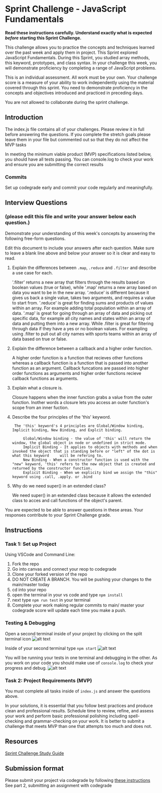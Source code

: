 # Sprint Challenge - JavaScript Fundamentals

**Read these instructions carefully. Understand exactly what is expected _before_ starting this Sprint Challenge.**

This challenge allows you to practice the concepts and techniques learned over the past week and apply them in project. This Sprint explored JavaScript Fundamentals. During this Sprint, you studied array methods, this keyword, prototypes, and class syntax. In your challenge this week, you will demonstrate proficiency by completing a range of JavaScript problems.

This is an individual assessment. All work must be your own. Your challenge score is a measure of your ability to work independently using the material covered through this sprint. You need to demonstrate proficiency in the concepts and objectives introduced and practiced in preceding days.

You are not allowed to collaborate during the sprint challenge. 

## Introduction

The index.js file contains all of your challenges. Please review it in full before answering the questions. If you complete the stretch goals please leave them in your file but commented out so that they do not affect the MVP tasks 

In meeting the minimum viable product (MVP) specifications listed below, you should have all tests passing. You can console.log to check your work and ensure you are submitting the correct results 

### Commits

Set up codegrade early and commit your code regularly and meaningfully. 

## Interview Questions
### (please edit this file and write your answer below each question.)
Demonstrate your understanding of this week's concepts by answering the following free-form questions.

Edit this document to include your answers after each question. Make sure to leave a blank line above and below your answer so it is clear and easy to read.

1. Explain the differences between `.map`, `.reduce` and `.filter` and describe a use case for each. 

    '.filter' returns a new array that filters through the results based on boolean values (true or false), while '.map' returns a new array based on data you want to be in the new array. '.reduce' is different because it gives us back a single value, takes two arguments, and requires a value to start from. 
    '.reduce' is great for finding sums and products of values within an array. For example adding total population within an array of data. '.map' is great for going through an array of data and picking out specific data, for example all city names and states within an array of data and putting them into a new array. While .filter is great for filtering through data if they have a yes or no boolean values. For exampling using .filter to pull out all city names with sports teams within an array of data based on true or false.

2. Explain the difference between a callback and a higher order function.

    A higher order function is a function that recieves other functions whereas a callback function is a function that is passed into another function as an argument. Callback funcations are passed into higher order functions as arguments and higher order functions recieve callback functions as arguments.

3. Explain what a closure is.

    Closure happens when the inner function grabs a value from the outer function. Inother words a closure lets you access an outer function's scope from an inner fuction.

4. Describe the four principles of the 'this' keyword.

        The 'this' keyword's 4 principles are Global/Window binding, Implicit binding, New Binding, and Explcit binding.

            Global/Window binding - the value of 'this' will return the window, the global object in node or undefined in strict mode.
            Implicit Binding - It applies to objects with methods and when invoked the object that is standing before or "left" of the dot is what this keyword     will be refering to.
            New Binding - When a constructor function is used with the "new" keyword, 'this' refers to the new object that is created and returned by the constructor function.
            Explicit Binding - When we explicity bind we assign the "this" keyword using .call, .apply. or .bind

5. Why do we need super() in an extended class?

    We need super() in an extended class because it allows the extended class to acces and call functions of the object's parent.

You are expected to be able to answer questions in these areas. Your responses contribute to your Sprint Challenge grade. 

## Instructions

### Task 1: Set up Project

Using VSCode and Command Line:


1. Fork the repo
2. Go into canvas and connect your reop to codegrade
3. Clone your forked version of the repo
4. DO NOT CREATE A BRANCH. You will be pushing your changes to the main/master today
5. cd into your repo
6. open the terminal in your vs code and type `npm install`
7. next type `npm run test` in your terminal
8. Complete your work making regular commits to main/ master your codegrade score will update each time you make a push.


### Testing & Debugging

Open a second terminal inside of your project by clicking on the split terminal icon
![alt text](assets/split_terminal.png "Split Terminal")

Inside of your second terminal type `npm start` 
![alt text](assets/npm_start.png "type npm start")

You will be running your tests in one terminal and debugging in the other. As you work on your code you should make use of `console.log` to check your progress and debug.
![alt text](assets/tests_debug_terminal_final.png "your terminal should look like this")

### Task 2: Project Requirements (MVP)

You must complete all tasks inside of `index.js` and answer the questions above.

In your solutions, it is essential that you follow best practices and produce clean and professional results. Schedule time to review, refine, and assess your work and perform basic professional polishing including spell-checking and grammar-checking on your work. It is better to submit a challenge that meets MVP than one that attempts too much and does not.

## Resources
 
 [Sprint Challenge Study Guide](https://www.notion.so/lambdaschool/Unit-1-Sprint-3-Study-Guide-033a9a00659a4ef98c12eb97e49a6110)

## Submission format

Please submit your project via codegrade by following [these instructions](https://lambdaschool.notion.site/lambdaschool/Lambda-School-Git-Flow-Step-by-step-269f68ae3bf64eb689a8328715a179f9) See part 2, submitting an assignment with codegrade
